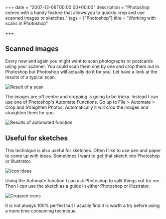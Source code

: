 +++
date = "2007-12-06T00:00:00+00:00"
description = "Photoshop comes with a handy feature that allows you to quickly crop and use scanned images or sketches."
tags = ["Photoshop"]
title = "Working with scans in Photoshop"

+++

## Scanned images

Every now and again you might want to scan photographs or postcards using your scanner. You could scan them one by one and crop them out in Photoshop but Photoshop will actually do it for you. Let have a look at the results of a typical scan.

![Result of a scan][1] 

The images are off centre and cropping is going to be tricky. Instead I can use one of Photoshop's Automate Functions. Go up to File > Automate > Crop and Straighten Photos. Automatically it will crop the images and straighten them for you.

![Results of automated function][2] 

## Useful for sketches

This technique is also useful for sketches. Often I like to use pen and paper to come up with ideas. Sometimes I want to get that sketch into Photoshop or Illustrator. 

![Icon ideas][3] 

Using the Automate function I can ask Photoshop to split things out for me. Then I can use the sketch as a guide in either Photoshop or Illustrator.

![Cropped icons][4] 

It is not always 100% perfect but I usually find it is worth a try before using a more time consuming technique.

 [1]: /images/articles/photos.jpg 
 [2]: /images/articles/cropped_photos.jpg 
 [3]: /images/articles/icon_ideas.jpg 
 [4]: /images/articles/cropped_ideas.jpg 
